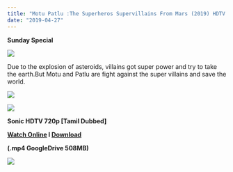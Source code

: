 ```yaml
---
title: "Motu Patlu :The Superheros Supervillains From Mars (2019) HDTV - 720p - [Tamil Dubbed] - x264 - 500MB"
date: "2019-04-27"
---
```


**Sunday Special**

[![](https://2.bp.blogspot.com/-FqbRXuh_8So/XMR0F6hzNhI/AAAAAAAAAe0/YSl280jpuoM4pUQmpAADFRkI0K____k8gCLcBGAs/s640/vlcsnap-2019-04-27-20h41m04s252.png)](https://2.bp.blogspot.com/-FqbRXuh_8So/XMR0F6hzNhI/AAAAAAAAAe0/YSl280jpuoM4pUQmpAADFRkI0K____k8gCLcBGAs/s1600/vlcsnap-2019-04-27-20h41m04s252.png)

Due to the explosion of asteroids, villains got super power and try to take the earth.But Motu and Patlu are fight against the super villains and save the world.

[![](https://4.bp.blogspot.com/-k65POI1PBU4/XJ-DPWzpvkI/AAAAAAAAAag/d-DJiJNifeI8jyqs_e9XhUwmMhi3PjKPgCPcBGAYYCw/s1600/ezgif-4-b0c2339f90.gif)](https://4.bp.blogspot.com/-k65POI1PBU4/XJ-DPWzpvkI/AAAAAAAAAag/d-DJiJNifeI8jyqs_e9XhUwmMhi3PjKPgCPcBGAYYCw/s1600/ezgif-4-b0c2339f90.gif)

[![](https://2.bp.blogspot.com/-fai1ZuUwnbA/XIjy2aT4irI/AAAAAAAAANw/WFW0YRK47_8GLAt3pPBSzBk0GJA6Mk5fgCPcBGAYYCw/s1600/torrborder.gif)](https://2.bp.blogspot.com/-fai1ZuUwnbA/XIjy2aT4irI/AAAAAAAAANw/WFW0YRK47_8GLAt3pPBSzBk0GJA6Mk5fgCPcBGAYYCw/s1600/torrborder.gif)

**Sonic HDTV 720p \[Tamil Dubbed\]**

**[Watch Online](https://toonnetworktamilvideos.blogspot.com/p/motu-patlu-superheros-supervillains.html) I [Download](https://drive.google.com/file/d/11SbQ7z39ZFglOdc9QgWKiJPKDhbxaje7/view)**

**(.mp4 GoogleDrive 508MB)**

[![](https://2.bp.blogspot.com/-fai1ZuUwnbA/XIjy2aT4irI/AAAAAAAAANw/WFW0YRK47_8GLAt3pPBSzBk0GJA6Mk5fgCPcBGAYYCw/s1600/torrborder.gif)](https://2.bp.blogspot.com/-fai1ZuUwnbA/XIjy2aT4irI/AAAAAAAAANw/WFW0YRK47_8GLAt3pPBSzBk0GJA6Mk5fgCPcBGAYYCw/s1600/torrborder.gif)
